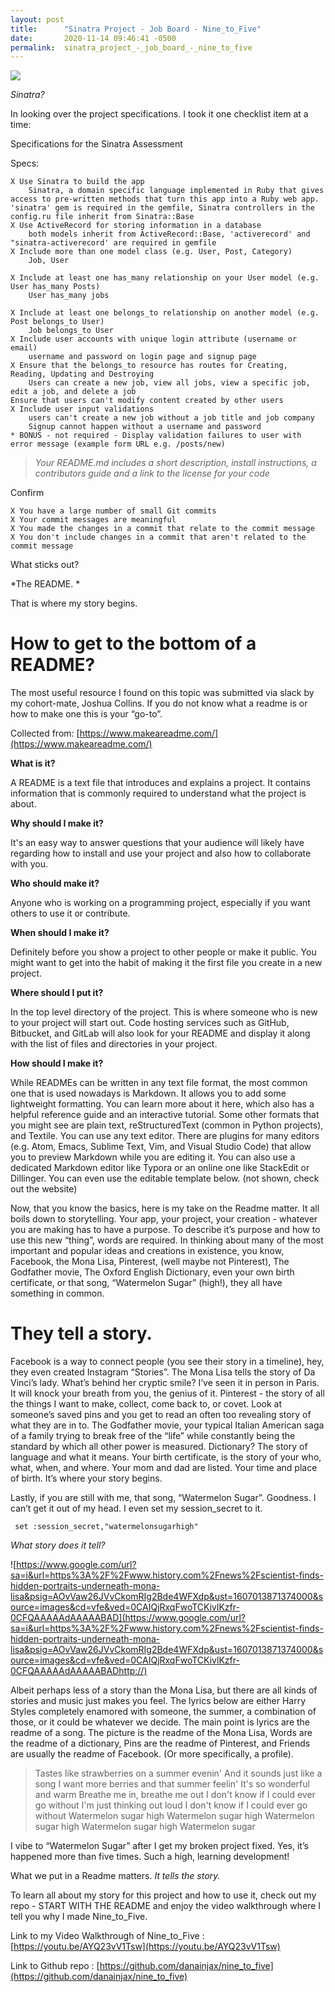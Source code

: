 ```yaml
---
layout: post
title:      "Sinatra Project - Job Board - Nine_to_Five"
date:       2020-11-14 09:46:41 -0500
permalink:  sinatra_project_-_job_board_-_nine_to_five
---
```


![](https://pics.filmaffinity.com/Nine_to_Five_9_To_5-364749326-large.jpg)

*Sinatra?*

In looking over the project specifications. I took it one checklist item at a time:

Specifications for the Sinatra Assessment

Specs:

    X Use Sinatra to build the app
        Sinatra, a domain specific language implemented in Ruby that gives access to pre-written methods that turn this app into a Ruby web app. 'sinatra' gem is required in the gemfile, Sinatra controllers in the config.ru file inherit from Sinatra::Base
    X Use ActiveRecord for storing information in a database
        both models inherit from ActiveRecord::Base, 'activerecord' and "sinatra-activerecord' are required in gemfile
    X Include more than one model class (e.g. User, Post, Category) 
        Job, User

    X Include at least one has_many relationship on your User model (e.g. User has_many Posts)
        User has_many jobs

    X Include at least one belongs_to relationship on another model (e.g. Post belongs_to User)
        Job belongs_to User
    X Include user accounts with unique login attribute (username or email)
        username and password on login page and signup page
    X Ensure that the belongs_to resource has routes for Creating, Reading, Updating and Destroying
        Users can create a new job, view all jobs, view a specific job, edit a job, and delete a job
    Ensure that users can't modify content created by other users
    X Include user input validations
        users can't create a new job without a job title and job company
        Signup cannot happen without a username and password
    * BONUS - not required - Display validation failures to user with error message (example form URL e.g. /posts/new)
    
> *Your README.md includes a short description, install instructions, a contributors guide and a link to the license for your code*

Confirm

    X You have a large number of small Git commits
    X Your commit messages are meaningful
    X You made the changes in a commit that relate to the commit message
    X You don't include changes in a commit that aren't related to the commit message 
		
		
What sticks out? 

*The README. *

That is where my story begins. 

# How to get to the bottom of a README?

The most useful resource I found on this topic was submitted via slack by my cohort-mate, Joshua Collins. If you do not know what a readme is or how to make one this is your “go-to”.


Collected from: [https://www.makeareadme.com/](https://www.makeareadme.com/)

**What is it?**

A README is a text file that introduces and explains a project. It contains information that is commonly required to understand what the project is about.

**Why should I make it?**

It's an easy way to answer questions that your audience will likely have regarding how to install and use your project and also how to collaborate with you.

**Who should make it?**

Anyone who is working on a programming project, especially if you want others to use it or contribute.

**When should I make it?**

Definitely before you show a project to other people or make it public. You might want to get into the habit of making it the first file you create in a new project.

**Where should I put it?**

In the top level directory of the project. This is where someone who is new to your project will start out. Code hosting services such as GitHub, Bitbucket, and GitLab will also look for your README and display it along with the list of files and directories in your project.

**How should I make it?**

While READMEs can be written in any text file format, the most common one that is used nowadays is Markdown. It allows you to add some lightweight formatting. You can learn more about it here, which also has a helpful reference guide and an interactive tutorial. Some other formats that you might see are plain text, reStructuredText (common in Python projects), and Textile.
You can use any text editor. There are plugins for many editors (e.g. Atom, Emacs, Sublime Text, Vim, and Visual Studio Code) that allow you to preview Markdown while you are editing it.
You can also use a dedicated Markdown editor like Typora or an online one like StackEdit or Dillinger. You can even use the editable template below. (not shown, check out the website)


Now, that you know the basics, here is my take on the Readme matter. It all boils down to storytelling. Your app, your project, your creation - whatever you are making has to have a purpose. To describe it’s purpose and how to use this new “thing”, words are required. In thinking about many of the most important and popular ideas and creations in existence, you know, Facebook, the Mona Lisa, Pinterest, (well maybe not Pinterest), The Godfather movie, The Oxford English Dictionary, even your own birth certificate, or that song, “Watermelon Sugar” (high!), they all have something in common. 

# They tell a story.


Facebook is a way to connect people (you see their story in a timeline), hey, they even created Instagram “Stories”. The Mona Lisa tells the story of Da Vinci’s lady. What’s behind her cryptic smile? I’ve seen it in person in Paris. It will knock your breath from you, the genius of it. Pinterest - the story of all the things I want to make, collect, come back to, or covet. Look at someone’s saved pins and you get to read an often too revealing story of what they are in to. The Godfather movie, your typical Italian American saga of a family trying to break free of the “life” while constantly being the standard by which all other power is measured. Dictionary? The story of language and what it means. Your birth certificate, is the story of your who, what, when, and where. Your mom and dad are listed. Your time and place of birth. It’s where your story begins. 

Lastly, if you are still with me, that song, “Watermelon Sugar”. Goodness. I can’t get it out of my head. I even set my session_secret to it.

```
 set :session_secret,"watermelonsugarhigh"
```



*What story does it tell?*

![https://www.google.com/url?sa=i&url=https%3A%2F%2Fwww.history.com%2Fnews%2Fscientist-finds-hidden-portraits-underneath-mona-lisa&psig=AOvVaw26JVvCkomRIg2Bde4WFXdp&ust=1607013871374000&source=images&cd=vfe&ved=0CAIQjRxqFwoTCKivlKzfr-0CFQAAAAAdAAAAABAD](https://www.google.com/url?sa=i&url=https%3A%2F%2Fwww.history.com%2Fnews%2Fscientist-finds-hidden-portraits-underneath-mona-lisa&psig=AOvVaw26JVvCkomRIg2Bde4WFXdp&ust=1607013871374000&source=images&cd=vfe&ved=0CAIQjRxqFwoTCKivlKzfr-0CFQAAAAAdAAAAABADhttp://)

Albeit perhaps less of a story than the Mona Lisa, but there are all kinds of stories and music just makes you feel. The lyrics below are either Harry Styles completely enamored with someone, the summer, a combination of those, or it could be whatever we decide. The main point is lyrics are the readme of a song. The picture is the readme of the Mona Lisa, Words are the readme of a dictionary, Pins are the readme of Pinterest, and Friends are usually the readme of Facebook. (Or more specifically, a profile). 

> Tastes like strawberries on a summer evenin'
> And it sounds just like a song
> I want more berries and that summer feelin'
> It's so wonderful and warm
> Breathe me in, breathe me out
> I don't know if I could ever go without
> I'm just thinking out loud
> I don't know if I could ever go without
> Watermelon sugar high
> Watermelon sugar high
> Watermelon sugar high
> Watermelon sugar high
> Watermelon sugar
 
I vibe to “Watermelon Sugar” after I get my broken project fixed. Yes, it’s happened more than five times. Such a high, learning development!

What we put in a Readme matters. *It tells the story.*

To learn all about my story for this project and how to use it, check out my repo - START WITH THE README and enjoy the video walkthrough where I tell you why I made Nine_to_Five.


Link to my Video Walkthrough of Nine_to_Five : [https://youtu.be/AYQ23vV1Tsw](https://youtu.be/AYQ23vV1Tsw)

Link to Github repo : [https://github.com/danainjax/nine_to_five](https://github.com/danainjax/nine_to_five)
